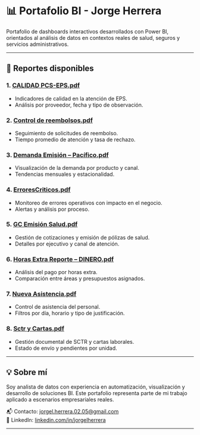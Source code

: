 # 📊 Portafolio BI - Jorge Herrera

Portafolio de dashboards interactivos desarrollados con Power BI, orientados al análisis de datos en contextos reales de salud, seguros y servicios administrativos.

---

## 📁 Reportes disponibles

### 1. [CALIDAD PCS-EPS.pdf](./CALIDAD%20PCS-EPS.pdf)
- Indicadores de calidad en la atención de EPS.
- Análisis por proveedor, fecha y tipo de observación.

### 2. [Control de reembolsos.pdf](./Control%20de%20reembolsos.pdf)
- Seguimiento de solicitudes de reembolso.
- Tiempo promedio de atención y tasa de rechazo.

### 3. [Demanda Emisión – Pacífico.pdf](./Demanda%20Emisión%20-%20Pacífico.pdf)
- Visualización de la demanda por producto y canal.
- Tendencias mensuales y estacionalidad.

### 4. [ErroresCriticos.pdf](./ErroresCriticos.pdf)
- Monitoreo de errores operativos con impacto en el negocio.
- Alertas y análisis por proceso.

### 5. [GC Emisión Salud.pdf](./GC%20Emisi%C3%B3n%20Salud.pdf)
- Gestión de cotizaciones y emisión de pólizas de salud.
- Detalles por ejecutivo y canal de atención.

### 6. [Horas Extra Reporte – DINERO.pdf](./Horas%20Extra%20Reporte%20-%20DINERO.pdf)
- Análisis del pago por horas extra.
- Comparación entre áreas y presupuestos asignados.

### 7. [Nueva Asistencia.pdf](./Nueva%20Asistencia.pdf)
- Control de asistencia del personal.
- Filtros por día, horario y tipo de justificación.

### 8. [Sctr y Cartas.pdf](./Sctr%20y%20Cartas-DESKTOP-RKQGCEG.pdf)
- Gestión documental de SCTR y cartas laborales.
- Estado de envío y pendientes por unidad.

---

## 💡 Sobre mí

Soy analista de datos con experiencia en automatización, visualización y desarrollo de soluciones BI. Este portafolio representa parte de mi trabajo aplicado a escenarios empresariales reales.

📬 Contacto: jorgel.herrera.02.05@gmail.com  
🔗 LinkedIn: [linkedin.com/in/jorgelherrera](linkedin.com/in/jorge-h-988342232/)

---
